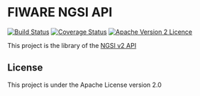 # FIWARE NGSI API

[![Build Status](https://travis-ci.org/Orange-OpenSource/fiware-ngsi2-api.svg?branch=master)](https://travis-ci.org/Orange-OpenSource/fiware-ngsi2-api) [![Coverage Status](https://coveralls.io/repos/github/Orange-OpenSource/fiware-ngsi2-api/badge.svg?branch=master)](https://coveralls.io/github/Orange-OpenSource/fiware-ngsi2-api?branch=master) [![Apache Version 2 Licence](https://img.shields.io/badge/License-Apache%20Version%202-blue.svg)](LICENSE.txt)

This project is the library of the [NGSI v2 API](http://telefonicaid.github.io/fiware-orion/api/v2/)

## License

This project is under the Apache License version 2.0 
